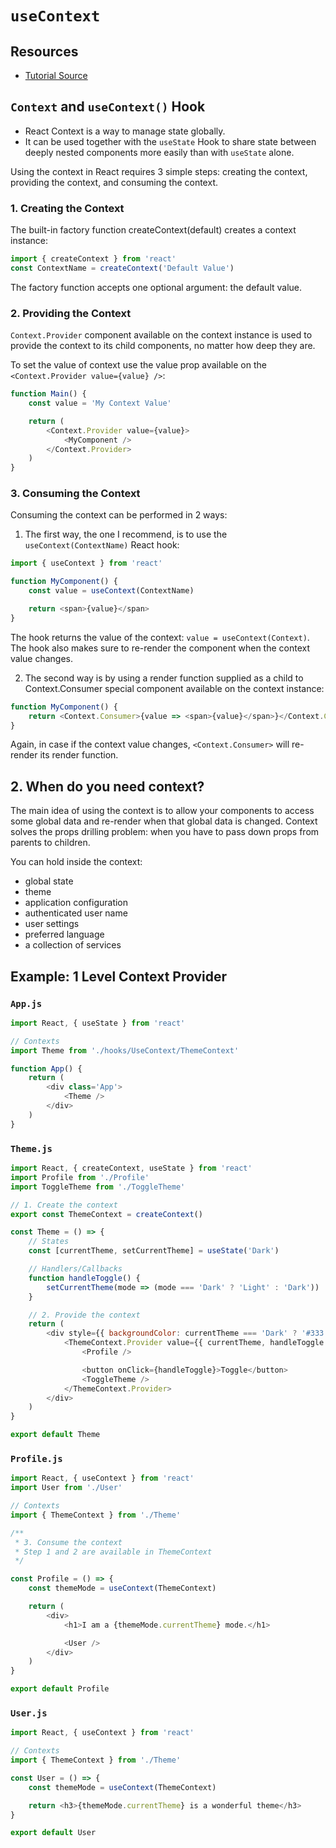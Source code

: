 # `useContext`

## Resources

- [Tutorial Source](https://dmitripavlutin.com/react-context-and-usecontext/#1-how-to-use-the-context)

## `Context` and `useContext()` Hook

- React Context is a way to manage state globally.
- It can be used together with the `useState` Hook to share state between deeply nested components more easily than with `useState` alone.

Using the context in React requires 3 simple steps: creating the context, providing the context, and consuming the context.

### 1. Creating the Context

The built-in factory function createContext(default) creates a context instance:

```js
import { createContext } from 'react'
const ContextName = createContext('Default Value')
```

The factory function accepts one optional argument: the default value.

### 2. Providing the Context

`Context.Provider` component available on the context instance is used to provide the context to its child components, no matter how deep they are.

To set the value of context use the value prop available on the `<Context.Provider value={value} />`:

```js
function Main() {
	const value = 'My Context Value'

	return (
		<Context.Provider value={value}>
			<MyComponent />
		</Context.Provider>
	)
}
```

### 3. Consuming the Context

Consuming the context can be performed in 2 ways:

1. The first way, the one I recommend, is to use the `useContext(ContextName)` React hook:

```js
import { useContext } from 'react'

function MyComponent() {
	const value = useContext(ContextName)

	return <span>{value}</span>
}
```

The hook returns the value of the context: `value = useContext(Context)`. The hook also makes sure to re-render the component when the context value changes.

2. The second way is by using a render function supplied as a child to Context.Consumer special component available on the context instance:

```js
function MyComponent() {
	return <Context.Consumer>{value => <span>{value}</span>}</Context.Consumer>
}
```

Again, in case if the context value changes, `<Context.Consumer>` will re-render its render function.

## 2. When do you need context?

The main idea of using the context is to allow your components to access some global data and re-render when that global data is changed. Context solves the props drilling problem: when you have to pass down props from parents to children.

You can hold inside the context:

- global state
- theme
- application configuration
- authenticated user name
- user settings
- preferred language
- a collection of services

## Example: 1 Level Context Provider

### `App.js`

```js
import React, { useState } from 'react'

// Contexts
import Theme from './hooks/UseContext/ThemeContext'

function App() {
	return (
		<div class='App'>
			<Theme />
		</div>
	)
}
```

### `Theme.js`

```js
import React, { createContext, useState } from 'react'
import Profile from './Profile'
import ToggleTheme from './ToggleTheme'

// 1. Create the context
export const ThemeContext = createContext()

const Theme = () => {
	// States
	const [currentTheme, setCurrentTheme] = useState('Dark')

	// Handlers/Callbacks
	function handleToggle() {
		setCurrentTheme(mode => (mode === 'Dark' ? 'Light' : 'Dark'))
	}

	// 2. Provide the context
	return (
		<div style={{ backgroundColor: currentTheme === 'Dark' ? '#333' : '#FFFDFA', color: currentTheme === 'Dark' ? '#FFFDFA' : '#333' }}>
			<ThemeContext.Provider value={{ currentTheme, handleToggle }}>
				<Profile />

				<button onClick={handleToggle}>Toggle</button>
				<ToggleTheme />
			</ThemeContext.Provider>
		</div>
	)
}

export default Theme
```

### `Profile.js`

```js
import React, { useContext } from 'react'
import User from './User'

// Contexts
import { ThemeContext } from './Theme'

/**
 * 3. Consume the context
 * Step 1 and 2 are available in ThemeContext
 */

const Profile = () => {
	const themeMode = useContext(ThemeContext)

	return (
		<div>
			<h1>I am a {themeMode.currentTheme} mode.</h1>

			<User />
		</div>
	)
}

export default Profile
```

### `User.js`

```js
import React, { useContext } from 'react'

// Contexts
import { ThemeContext } from './Theme'

const User = () => {
	const themeMode = useContext(ThemeContext)

	return <h3>{themeMode.currentTheme} is a wonderful theme</h3>
}

export default User
```
